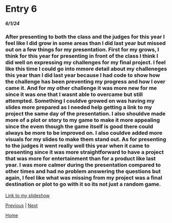 # Entry 6
##### 6/1/24

### After presenting to both the class and the judges for this year I feel like I did grow in some areas than I did last year but missed out on a few things for my presentation. First for my grows, I think for this year for presenting in front of the class I think I did well on expressing my challenges for my final project. I feel like this time I could go into mmore detail about my challeneges this year than I did last year because I had code to show how the challenge has been preventing my progress and how I over came it. And for my other challenge it was more new for me since it was one that I wasnt able to overcame but still attempted. Something I couldve growed on was having my slides more prepared as I needed help getting a link to my project the same day of the presentation. I also shouldve made more of a plot or story to my game to make it more appealing since the evem though the game itself is good there could always be more to be improved on. I also couldve added more visuals for my slides to make them stand out. As for presenting to the judges it went really well this year when it came to presenting since it was more straightforward to have a project that was more for entertainment than for a product like last year. I was more calmer during the presentation compared to other times and had no problem answering the questions but again, I feel like what was missing from my project was a final destination or plot to go with it so its not just a random game.

[Link to my slideshow](https://docs.google.com/presentation/d/17XTTsm6fD3mc2ENOLKzGFPWqyiXtb7hkAQFhiaeHYkg/edit?usp=sharing)

[Previous](entry05.md) | [Next](entry07.md)

[Home](../README.md)